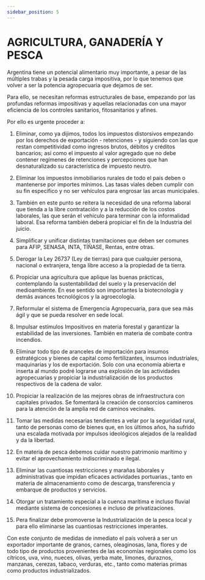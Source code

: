 ```yaml
---
sidebar_position: 5
---
```


# AGRICULTURA, GANADERÍA Y PESCA

Argentina tiene un potencial alimentario muy importante, a pesar de las
múltiples trabas y la pesada carga impositiva, por lo que tenemos que volver a ser la
potencia agropecuaria que dejamos de ser.

Para ello, se necesitan reformas estructurales de base, empezando por las
profundas reformas impositivas y aquellas relacionadas con una mayor eficiencia de
los controles sanitarios, fitosanitarios y afines.

Por ello es urgente proceder a:

1. Eliminar, como ya dijimos, todos los impuestos distorsivos empezando por
   los derechos de exportación - retenciones - y siguiendo con las que restan
   competitividad como ingresos brutos, débitos y créditos bancarios; así como
   el impuesto al valor agregado que no debe contener regímenes de
   retenciones y percepciones que han desnaturalizado su característica de
   impuesto neutro.

2. Eliminar los impuestos inmobiliarios rurales de todo el país deben o
   mantenerse por importes mínimos. Las tasas viales deben cumplir con su fin
   específico y no ser vehículos para engrosar las arcas municipales.

3. También en este punto se reitera la necesidad de una reforma laboral que
   tienda a la libre contratación y a la reducción de los costos laborales, las que
   serán el vehículo para terminar con la informalidad laboral. Esa reforma
   también deberá propiciar el fin de la Industria del juicio.

4. Simplificar y unificar distintas tramitaciones que deben ser comunes para
   AFIP, SENASA, INTA, TÍÑASE, Rentas, entre otras.

5. Derogar la Ley 26737 (Ley de tierras) para que cualquier persona, nacional o
   extranjera, tenga libre acceso a la propiedad de ta tierra.

6. Propiciar una agricultura que aplique las buenas prácticas, contemplando la
   sustentabilidad del suelo y la preservación del medioambiente. En ese sentido
   son importantes la biotecnología y demás avances tecnológicos y la
   agroecología.

7. Reformular el sistema de Emergencia Agropecuaria, para que sea más ágil y
   que se pueda resolver en sede local.

8. Impulsar estímulos Impositivos en materia forestal y garantizar la estabilidad
   de las inversiones. También en materia de combate contra incendios.

9. Eliminar todo tipo de aranceles de importación para insumos estratégicos y
   bienes de capital como fertilizantes, insumos industriales, maquinarias y los
   de exportación. Solo con una economía abierta e inserta al mundo podré
   lograrse una explosión de las actividades agropecuarias y propiciar la
   industrialización de los productos respectivos de la cadena de valor.

10. Propiciar la realización de las mejores obras de infraestructura con capitales
    privados. Se fomentará la creación de consorcios camineros para la atención
    de la amplia red de caminos vecinales.

11. Tomar las medidas necesarias tendientes a velar por la seguridad rural, tanto
    de personas como de bienes que, en los últimos años, ha sufrido una
    escalada motivada por impulsos ideológicos alejados de la realidad y da la
    libertad.

12. En materia de pesca debemos cuidar nuestro patrimonio marítimo y evitar el
    aprovechamiento indiscriminado e ilegal.

13. Eliminar las cuantiosas restricciones y marañas laborales y administrativas
    que impidan eficaces actividades portuarias., tanto en materia de
    almacenamiento como de descarga, transferencia y embarque de productos
    y servicios.

14. Otorgar un tratamiento especial a la cuenca marítima e incluso fluvial
    mediante sistema de concesiones e incluso de privatizaciones.

15. Pera finalizar debe promoverse la Industrialización de la pesca local y para
    ello eliminarse las cuantiosas restricciones imperantes.

Con este conjunto de medidas de inmediato el país volverá a ser un
exportador importante de granos, carnes, oleaginosas, lana, flores y de todo tipo de
productos provenientes de las economías regionales como los cítricos, uva, vino,
nueces, olivas, yerba mate, limones, duraznos, manzanas, cerezas, tabaco,
verduras, etc., tanto como materias primas como productos industrializados.